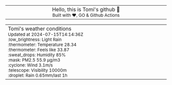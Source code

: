 
<div align="center">
<table>
<tbody>
<td align="center">
<img width="2000" height="0"><br>
Hello, this is Tomi's github 👋<br>
<sup>Built with ❤️, GO & Github Actions</sup><br>
<img width="2000" height="0">
</td>
</tbody>
</table>
</div>
<table>
<tbody>
<td align="left">
<img width="2000" height="0"><br>
Tomi's weather conditions<br>
<sup>Updated at 2024-07-15T14:14:36Z</sup><br>
<sup>:low_brightness: Light Rain</sup><br>
<sup>:thermometer: Temperature 28.34 </sup><br>
<sup>:thermometer: Feels like 33.87</sup><br>
<sup>:sweat_drops: Humidity 85%</sup><br>
<sup>:mask: PM2.5 55.9 μg/m3</sup><br>
<sup>:cyclone: Wind 3.1m/s </sup><br>
<sup>:telescope: Visibility 10000m </sup><br>
<sup>:droplet: Rain 0.65mm/last 1h </sup><br>
<img width="2000" height="0">
</td>
<td align="left">
<img width="2000" height="0"><br>
<br>
<img width="2000" height="0">
</td>
</tbody>
</table>
</div>
    